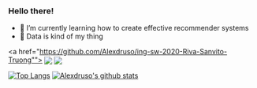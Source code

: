 ### Hello there!

- 🌱 I’m currently learning how to create effective recommender systems
- 🦦 Data is kind of my thing

<a href="https://github.com/Alexdruso/ing-sw-2020-Riva-Sanvito-Truong"">
  <img align="center" src="https://github-readme-stats.vercel.app/api/pin/?username=Alexdruso&theme=vue&repo=ing-sw-2020-Riva-Sanvito-Truong" />
</a>
<a href="https://github.com/Alexdruso/Advent-of-Code-2019">
  <img align="center" src="https://github-readme-stats.vercel.app/api/pin/?username=Alexdruso&theme=vue&repo=Advent-of-Code-2019" />
</a>

[![Top Langs](https://github-readme-stats.vercel.app/api/top-langs/?username=Alexdruso&theme=vue&show_icons=true&hide=css)](https://github.com/anuraghazra/github-readme-stats)
[![Alexdruso's github stats](https://github-readme-stats.vercel.app/api?username=Alexdruso&theme=vue&show_icons=true)](https://github.com/anuraghazra/github-readme-stats)
